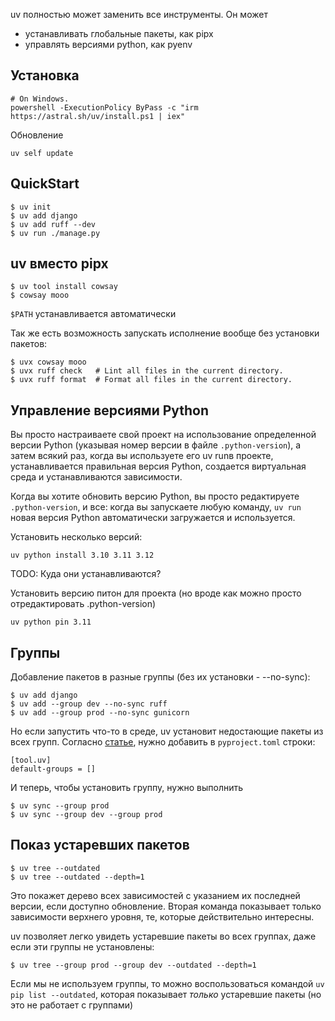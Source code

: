 uv полностью может заменить все инструменты. Он может
- устанавливать глобальные пакеты, как pipx
- управлять версиями python, как pyenv

Установка
----------------

    # On Windows.
    powershell -ExecutionPolicy ByPass -c "irm https://astral.sh/uv/install.ps1 | iex"

Обновление

    uv self update


QuickStart
-----------------
    
    $ uv init
    $ uv add django
    $ uv add ruff --dev
    $ uv run ./manage.py

uv вместо pipx
-------------------

    $ uv tool install cowsay
    $ cowsay mooo

`$PATH` устанавливается автоматически

Так же есть возможность запускать исполнение вообще без установки пакетов:

    $ uvx cowsay mooo
    $ uvx ruff check   # Lint all files in the current directory.
    $ uvx ruff format  # Format all files in the current directory.

Управление версиями Python
-----------------

Вы просто настраиваете свой проект на использование определенной версии Python (указывая номер версии в файле `.python-version`), а затем всякий раз, когда вы используете его uv runв проекте, устанавливается правильная версия Python, создается виртуальная среда и устанавливаются зависимости. 

Когда вы хотите обновить версию Python, вы просто редактируете `.python-version`, и все: когда вы запускаете любую команду, `uv run` новая версия Python автоматически загружается и используется.

Установить несколько версий:

    uv python install 3.10 3.11 3.12

TODO: Куда они устанавливаются?

Установить версию питон для проекта (но вроде как можно просто отредактировать .python-version)

    uv python pin 3.11

Группы
------------------

Добавление пакетов в разные группы (без их установки - --no-sync):

    $ uv add django
    $ uv add --group dev --no-sync ruff
    $ uv add --group prod --no-sync gunicorn

Но если запустить что-то в среде, uv установит недостающие пакеты из всех групп. Согласно [статье](https://www.loopwerk.io/articles/2024/python-uv-revisited/), нужно добавить в `pyproject.toml` строки:

    [tool.uv]
    default-groups = []

И теперь, чтобы установить группу, нужно выполнить

    $ uv sync --group prod
    $ uv sync --group dev --group prod

Показ устаревших пакетов
-------------------------

    $ uv tree --outdated
    $ uv tree --outdated --depth=1

Это покажет дерево всех зависимостей с указанием их последней версии, если доступно обновление. Вторая команда показывает только зависимости верхнего уровня, те, которые действительно интересны.

uv позволяет легко увидеть устаревшие пакеты во всех группах, даже если эти группы не установлены:

    $ uv tree --group prod --group dev --outdated --depth=1

Если мы не используем группы, то можно воспользоваться командой `uv pip list --outdated`, которая показывает *только* устаревшие пакеты (но это не работает с группами)

